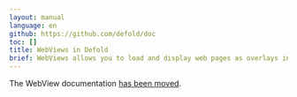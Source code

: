 ```yaml
---
layout: manual
language: en
github: https://github.com/defold/doc
toc: []
title: WebViews in Defold
brief: WebViews allows you to load and display web pages as overlays in your games. They can also run user supplied JavaScript in the background. This manual explains Defold's official WebView extension, API and functionality.
---
```


The WebView documentation [has been moved](/extension-webview).
